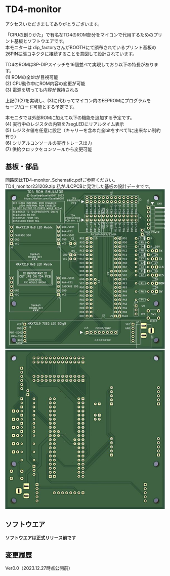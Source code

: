 # TD4-monitor
アクセスいただきましてありがとうございます。  

「CPUの創りかた」で有名なTD4のROM部分をマイコンで代用するためのプリント基板とソフトウエアです。  
本モニターは dip_factoryさんがBOOTHにて頒布されているプリント基板の  
26PIN拡張コネクタに接続することを意図して設計されています。  

TD4のROMは8P-DIPスイッチを16個並べて実現しており以下の特長があります。  
(1) ROMの全bitが目視可能  
(2) CPU動作中にROM内容の変更が可能  
(3) 電源を切っても内容が保持される  

上記(1)(2)を実現し、(3)に代わってマイコン内のEEPROMにプログラムを  
セーブ/ロード可能とする予定です。  

本モニタでは外部ROMに加えて以下の機能を追加する予定です。  
(4) 実行中のレジスタの内容を7segLEDにリアルタイム表示  
(5) レジスタ値を任意に設定（キャリーを含めた全bitをすべて1に出来ない制約有り）  
(6) シリアルコンソールの実行トレース出力  
(7) 供給クロックをコンソールから変更可能  

## 基板・部品
回路図はTD4-monitor_Schematic.pdfご参照ください。  
TD4_monitor231209.zip 私がJLCPCBに発注した基板の設計データです。  
![Front](https://github.com/Gazelle8087/TD4-monitor/blob/main/PCB_F.jpg)
![Back](https://github.com/Gazelle8087/TD4-monitor/blob/main/PCB_B.jpg)


## ソフトウエア
__ソフトウエアは正式リリース前です__

## 変更履歴
Ver0.0（2023.12.27時点公開前）
